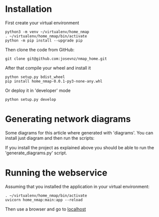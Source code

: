 # Installation

First create your virtual environment
```shell
python3 -m venv ~/virtualenv/home_nmap
. ~/virtualenv/home_nmap/bin/activate
python -m pip install --upgrade pip
```

Then clone the code from GitHub:

```shell
git clone git@github.com:josevnz/nmap_home.git
```

After that compile your wheel and install it

```shell
python setup.py bdist_wheel
pip install home_nmap-0.0.1-py3-none-any.whl
```

Or deploy it in 'developer' mode

```shell
python setup.py develop
```

# Generating network diagrams

Some diagrams for this article where generated with 'diagrams'. You can install just diagram and then run the scripts:

If you install the project as explained above you should be able to run the 'generate_diagrams.py' script.

# Running the webservice

Assuming that you installed the application in your virtual environment: 

```shell
. ~/virtualenv/home_nmap/bin/activate
uvicorn home_nmap:main:app --reload
```
Then use a browser and go to [localhost](http://127.0.0.1:8000/docs#/)
